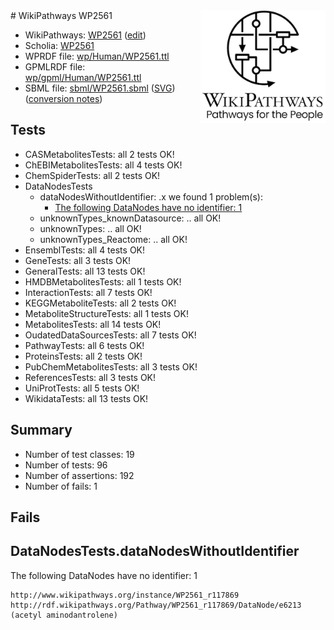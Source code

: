 <img style="float: right; width: 200px" src="../logo.png" />
# WikiPathways WP2561

* WikiPathways: [WP2561](https://www.wikipathways.org/instance/WP2561) ([edit](https://identifiers.org/wikipathways:WP2561))
* Scholia: [WP2561](https://scholia.toolforge.org/wikipathways/WP2561)
* WPRDF file: [wp/Human/WP2561.ttl](../wp/Human/WP2561.ttl)
* GPMLRDF file: [wp/gpml/Human/WP2561.ttl](../wp/gpml/Human/WP2561.ttl)
* SBML file: [sbml/WP2561.sbml](../sbml/WP2561.sbml) ([SVG](../sbml/WP2561.svg)) ([conversion notes](../sbml/WP2561.txt))

## Tests
* CASMetabolitesTests: all 2 tests OK!
* ChEBIMetabolitesTests: all 4 tests OK!
* ChemSpiderTests: all 2 tests OK!
* DataNodesTests
    * dataNodesWithoutIdentifier: .x we found 1 problem(s):
        * [The following DataNodes have no identifier: 1](#d2d32fa0)
    * unknownTypes_knownDatasource: .. all OK!
    * unknownTypes: .. all OK!
    * unknownTypes_Reactome: .. all OK!
* EnsemblTests: all 4 tests OK!
* GeneTests: all 3 tests OK!
* GeneralTests: all 13 tests OK!
* HMDBMetabolitesTests: all 1 tests OK!
* InteractionTests: all 7 tests OK!
* KEGGMetaboliteTests: all 2 tests OK!
* MetaboliteStructureTests: all 1 tests OK!
* MetabolitesTests: all 14 tests OK!
* OudatedDataSourcesTests: all 7 tests OK!
* PathwayTests: all 6 tests OK!
* ProteinsTests: all 2 tests OK!
* PubChemMetabolitesTests: all 3 tests OK!
* ReferencesTests: all 3 tests OK!
* UniProtTests: all 5 tests OK!
* WikidataTests: all 13 tests OK!


## Summary

* Number of test classes: 19
* Number of tests: 96
* Number of assertions: 192
* Number of fails: 1

## Fails

<a name="d2d32fa0" />

## DataNodesTests.dataNodesWithoutIdentifier

The following DataNodes have no identifier: 1
```
http://www.wikipathways.org/instance/WP2561_r117869 http://rdf.wikipathways.org/Pathway/WP2561_r117869/DataNode/e6213 (acetyl aminodantrolene)
```


